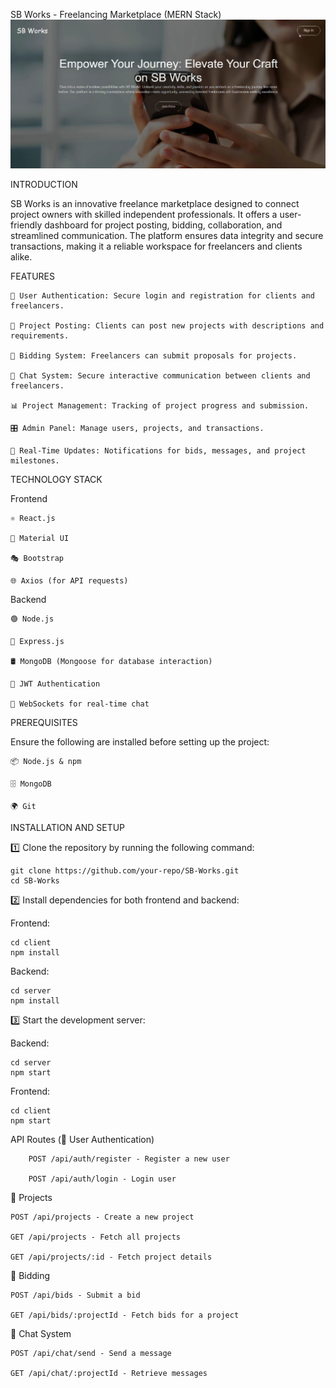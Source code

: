 SB Works - Freelancing Marketplace (MERN Stack)
![SB Works Screenshot](https://github.com/foevertigo/SB_WORKS/blob/cbdccf740c5cb402c480c6633846fdbfb2c07ada/screenshots/Screenshot%202025-02-27%20192646.png)



INTRODUCTION


SB Works is an innovative freelance marketplace designed to connect project owners with skilled independent professionals. It offers a user-friendly dashboard for project posting, bidding, collaboration, and streamlined communication. The platform ensures data integrity and secure transactions, making it a reliable workspace for freelancers and clients alike.

FEATURES

    🔐 User Authentication: Secure login and registration for clients and freelancers.

    📌 Project Posting: Clients can post new projects with descriptions and requirements.

    💼 Bidding System: Freelancers can submit proposals for projects.

    💬 Chat System: Secure interactive communication between clients and freelancers.

    📊 Project Management: Tracking of project progress and submission.

    🎛️ Admin Panel: Manage users, projects, and transactions.

    🔔 Real-Time Updates: Notifications for bids, messages, and project milestones.


TECHNOLOGY STACK

   Frontend
   

    ⚛️ React.js

    🎨 Material UI

    🎭 Bootstrap

    🌐 Axios (for API requests)

   Backend

    🟢 Node.js

    🚀 Express.js

    🛢️ MongoDB (Mongoose for database interaction)

    🔑 JWT Authentication

    🔄 WebSockets for real-time chat

 PREREQUISITES

Ensure the following are installed before setting up the project:

    📦 Node.js & npm

    🗄️ MongoDB

    🌍 Git   

INSTALLATION AND SETUP

1️⃣ Clone the repository by running the following command:

    git clone https://github.com/your-repo/SB-Works.git
    cd SB-Works

2️⃣ Install dependencies for both frontend and backend:

Frontend:

    cd client
    npm install

Backend:

    cd server
    npm install

3️⃣ Start the development server:

Backend:

    cd server
    npm start

Frontend:

    cd client
    npm start

API Routes (🔑 User Authentication)

        POST /api/auth/register - Register a new user

        POST /api/auth/login - Login user

📌 Projects

    POST /api/projects - Create a new project

    GET /api/projects - Fetch all projects

    GET /api/projects/:id - Fetch project details

💼 Bidding

    POST /api/bids - Submit a bid

    GET /api/bids/:projectId - Fetch bids for a project

💬 Chat System

    POST /api/chat/send - Send a message

    GET /api/chat/:projectId - Retrieve messages



    

